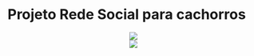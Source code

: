 # Projeto Rede Social para cachorros

<div align="center">
  <img src="https://user-images.githubusercontent.com/92189897/222939070-be95fa01-2243-463e-8ce9-38e186191a82.gif">
</div>

<div align="center">
  <img src="https://user-images.githubusercontent.com/92189897/222939072-622775c0-f2b0-4c21-aa25-b665ebaa95b8.gif">
</div>
